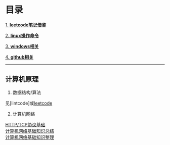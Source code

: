 # 目录

[1. **leetcode笔记借鉴**](leetcode)

[2. **linux操作命令**](linux)

[3. **windows相关**](windows)

[4. **github相关**](github)

---

## 计算机原理

1. 数据结构/算法<br>

见[lintcode]或[leetcode](leetcode/)

2. 计算机网络<br>

[HTTP/TCP协议基础](https://www.cnblogs.com/sunshine-blog/p/8393264.html)<br>
[计算机网络基础知识总结](https://www.runoob.com/w3cnote/summary-of-network.html)<br>
[计算机网络基础知识整理](https://blog.csdn.net/m0_37568814/article/details/81018769?utm_medium=distribute.pc_relevant.none-task-blog-BlogCommendFromMachineLearnPai2-2.channel_param&depth_1-utm_source=distribute.pc_relevant.none-task-blog-BlogCommendFromMachineLearnPai2-2.channel_param)<br>

